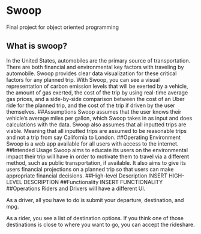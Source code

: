 # Swoop
Final project for object oriented programming

## What is swoop?
In the United States, automobiles are the primary source of transportation. There are both financial and environmental key factors with traveling by automobile. Swoop provides clear data visualization for these critical factors for any planned trip. With Swoop, you can see a visual representation of carbon emission levels that will be exerted by a vehicle, the amount of gas exerted, the cost of the trip by using real-time average gas prices, and a side-by-side comparison between the cost of an Uber ride for the planned trip, and the cost of the trip if driven by the user themselves.
##Assumptions
Swoop assumes that the user knows their vehicle’s average miles per gallon, which Swoop takes in as input and does calculations with the data. Swoop also assumes that all inputted trips are viable. Meaning that all inputted trips are assumed to be reasonable trips and not a trip from say California to London.
##Operating Environment
Swoop is a web app available for all users with access to the internet.
##Intended Usage
Swoop aims to educate its users on the environmental impact their trip will have in order to motivate them to travel via a different method, such as public transportation, if available. It also aims to give its users financial projections on a planned trip so that users can make appropriate financial decisions.
##High-level Description
INSERT HIGH-LEVEL DESCRIPTION
##Functionality
INSERT FUNCTIONALITY
##Operations
Riders and Drivers will have a different UI. 

As a driver, all you have to do is submit your departure, destination, and mpg. 

As a rider, you see a list of destination options. If you think one of those destinations is close to where you want to go, you can accept the rideshare.
